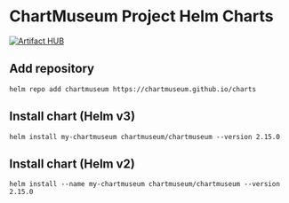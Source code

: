 # ChartMuseum Project Helm Charts

[![Artifact HUB](https://img.shields.io/endpoint?url=https://artifacthub.io/badge/repository/chartmuseum)](https://artifacthub.io/packages/search?page=1&org=chartmuseum)

## Add repository
```
helm repo add chartmuseum https://chartmuseum.github.io/charts
```

## Install chart (Helm v3)
```
helm install my-chartmuseum chartmuseum/chartmuseum --version 2.15.0
```

## Install chart (Helm v2)
```
helm install --name my-chartmuseum chartmuseum/chartmuseum --version 2.15.0
```
